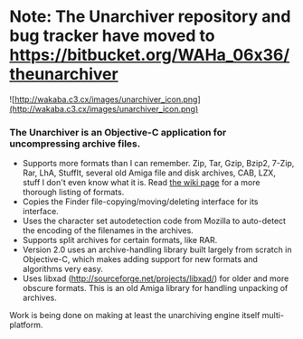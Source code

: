 # Note: The Unarchiver repository and bug tracker have moved to https://bitbucket.org/WAHa_06x36/theunarchiver #

![http://wakaba.c3.cx/images/unarchiver_icon.png](http://wakaba.c3.cx/images/unarchiver_icon.png)

### The Unarchiver is an Objective-C application for uncompressing archive files. ###

  * Supports more formats than I can remember. Zip, Tar, Gzip, Bzip2, 7-Zip, Rar, LhA, StuffIt, several old Amiga file and disk archives, CAB, LZX, stuff I don't even know what it is. Read [the wiki page](http://code.google.com/p/theunarchiver/wiki/SupportedFormats) for a more thorough listing of formats.
  * Copies the Finder file-copying/moving/deleting interface for its interface.
  * Uses the character set autodetection code from Mozilla to auto-detect the encoding of the filenames in the archives.
  * Supports split archives for certain formats, like RAR.
  * Version 2.0 uses an archive-handling library built largely from scratch in Objective-C, which makes adding support for new formats and algorithms very easy.
  * Uses libxad (http://sourceforge.net/projects/libxad/) for older and more obscure formats. This is an old Amiga library for handling unpacking of archives.

Work is being done on making at least the unarchiving engine itself multi-platform.